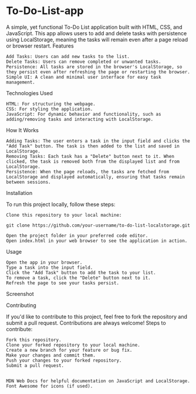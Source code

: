 # To-Do-List-app
A simple, yet functional To-Do List application built with HTML, CSS, and JavaScript. This app allows users to add and delete tasks with persistence using LocalStorage, meaning the tasks will remain even after a page reload or browser restart.
Features

    Add Tasks: Users can add new tasks to the list.
    Delete Tasks: Users can remove completed or unwanted tasks.
    Persistence: All tasks are stored in the browser's LocalStorage, so they persist even after refreshing the page or restarting the browser.
    Simple UI: A clean and minimal user interface for easy task management.

Technologies Used

    HTML: For structuring the webpage.
    CSS: For styling the application.
    JavaScript: For dynamic behavior and functionality, such as adding/removing tasks and interacting with LocalStorage.

How It Works

    Adding Tasks: The user enters a task in the input field and clicks the "Add Task" button. The task is then added to the list and saved in LocalStorage.
    Removing Tasks: Each task has a "Delete" button next to it. When clicked, the task is removed both from the displayed list and from LocalStorage.
    Persistence: When the page reloads, the tasks are fetched from LocalStorage and displayed automatically, ensuring that tasks remain between sessions.

Installation

To run this project locally, follow these steps:

    Clone this repository to your local machine:

    git clone https://github.com/your-username/to-do-list-localstorage.git

    Open the project folder in your preferred code editor.
    Open index.html in your web browser to see the application in action.

Usage

    Open the app in your browser.
    Type a task into the input field.
    Click the "Add Task" button to add the task to your list.
    To remove a task, click the "Delete" button next to it.
    Refresh the page to see your tasks persist.

Screenshot

Contributing

If you'd like to contribute to this project, feel free to fork the repository and submit a pull request. Contributions are always welcome!
Steps to contribute:

    Fork this repository.
    Clone your forked repository to your local machine.
    Create a new branch for your feature or bug fix.
    Make your changes and commit them.
    Push your changes to your forked repository.
    Submit a pull request.


    MDN Web Docs for helpful documentation on JavaScript and LocalStorage.
    Font Awesome for icons (if used).

